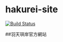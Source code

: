 # hakurei-site
[![Build Status](https://travis-ci.org/HakureiClub/hakurei-site.svg?branch=master)](https://travis-ci.org/HakureiClub/hakurei-site)

##羽天珼岸官方網站

